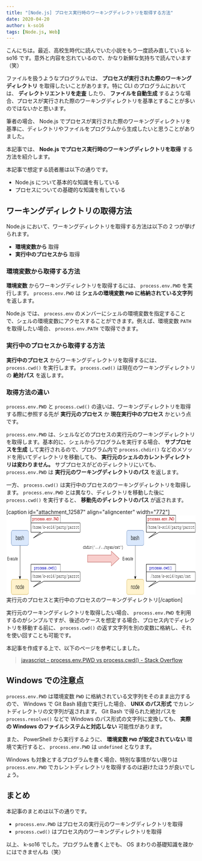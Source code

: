 ```yaml
---
title: "[Node.js] プロセス実行時のワーキングディレクトリを取得する方法"
date: 2020-04-20
author: k-so16
tags: [Node.js, Web]
---
```


こんにちは。最近、高校生時代に読んでいた小説をもう一度読み直している k-so16 です。意外と内容を忘れているので、かなり新鮮な気持ちで読んでいます（笑）

ファイルを扱うようなプログラムでは、 **プロセスが実行された際のワーキングディレクトリ** を取得したいことがあります。特に CLI のプログラムにおいては、 **ディレクトリエントリを走査** したり、 **ファイルを自動生成** するような場合、プロセスが実行された際のワーキングディレクトリを基準とすることが多いのではないかと思います。

筆者の場合、 Node.js でプロセスが実行された際のワーキングディレクトリを基準に、ディレクトリやファイルをプログラムから生成したいと思うことがありました。

本記事では、 **Node.js でプロセス実行時のワーキングディレクトリを取得** する方法を紹介します。

本記事で想定する読者層は以下の通りです。

- Node.js について基本的な知識を有している
- プロセスについての基礎的な知識を有している

## ワーキングディレクトリの取得方法

Node.js において、ワーキングディレクトリを取得する方法は以下の 2 つが挙げられます。

- **環境変数から** 取得
- **実行中のプロセスから** 取得

### 環境変数から取得する方法

**環境変数** からワーキングディレクトリを取得するには、 `process.env.PWD` を実行します。 `process.env.PWD` は **シェルの環境変数 `PWD` に格納されている文字列** を返します。

Node.js では、 `process.env` のメンバーにシェルの環境変数を指定することで、シェルの環境変数にアクセスすることができます。例えば、環境変数 `PATH` を取得したい場合、 `process.env.PATH` で取得できます。

### 実行中のプロセスから取得する方法

**実行中のプロセス** からワーキングディレクトリを取得するには、 `process.cwd()` を実行します。 `process.cwd()` は現在のワーキングディレクトリの **絶対パス** を返します。

### 取得方法の違い

`process.env.PWD` と `process.cwd()` の違いは、ワーキングディレクトリを取得する際に参照する先が **実行元のプロセス** か **現在実行中のプロセス** かという点です。

`process.env.PWD` は、シェルなどのプロセスの実行元のワーキングディレクトリを取得します。基本的に、シェルからプログラムを実行する場合、 **サブプロセスを生成** して実行されるので、プログラム内で `process.chdir()` などのメソッドを用いてディレクトリを移動しても、 **実行元のシェルのカレントディレクトリは変わりません。** サブプロセスがどのディレクトリにいても、 `process.env.PWD` は **実行元のワーキングディレクトリのパス** を返します。

一方、 `process.cwd()` は実行中のプロセスのワーキングディレクトリを取得します。 `process.env.PWD` とは異なり、ディレクトリを移動した後に `process.cwd()` を実行すると、 **移動先のディレクトリのパス** が返されます。

[caption id="attachment_12587" align="aligncenter" width="772"]<img src="images/how-to-get-pwd-on-nodejs-1.png" alt="" width="772" height="211" class="size-full wp-image-12587" /> 実行元のプロセスと実行中のプロセスのワーキングディレクトリ[/caption]

実行元のワーキングディレクトリを取得したい場合、 `process.env.PWD` を利用するのがシンプルですが、後述のケースを想定する場合、プロセス内でディレクトリを移動する前に、 `process.cwd()` の返す文字列を別の変数に格納し、それを使い回すことも可能です。

本記事を作成する上で、以下のページを参考にしました。

> [javascript - process.env.PWD vs process.cwd() - Stack Overflow](https://stackoverflow.com/questions/31414852/process-env-pwd-vs-process-cwd)

## Windows での注意点

`process.env.PWD` は環境変数 `PWD` に格納されている文字列をそのまま出力するので、 Windows で Git Bash 経由で実行した場合、 **UNIX のパス形式** でカレントディレクトリの文字列が返されます。 Git Bash で得られた絶対パスを `process.resolve()` などで Windows のパス形式の文字列に変換しても、 **実際の Windows のファイルシステムと対応しない** 可能性があります。

また、 PowerShell から実行するように、 **環境変数 `PWD` が設定されていない** 環境で実行すると、 `process.env.PWD` は `undefined`  となります。

Windows も対象とするプログラムを書く場合、特別な事情がない限りは `process.env.PWD` でカレントディレクトリを取得するのは避けたほうが良いでしょう。

## まとめ

本記事のまとめは以下の通りです。

- `process.env.PWD` はプロセスの実行元のワーキングディレクトリを取得
- `process.cwd()` はプロセス内のワーキングディレクトリを取得

以上、 k-so16 でした。プログラムを書く上でも、 OS まわりの基礎知識を疎かにはできませんね（笑）